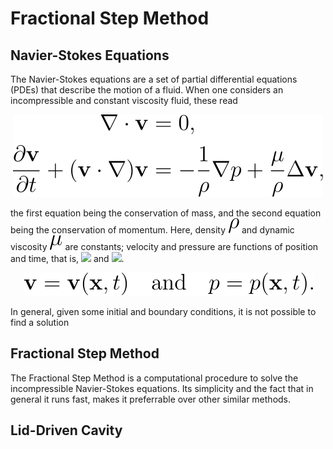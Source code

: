 # Fractional Step Method

## Navier-Stokes Equations

The Navier-Stokes equations are a set of partial differential equations (PDEs) that describe the motion of a fluid. When one considers an incompressible and constant viscosity fluid, these read

<p align="center">
  <img src="./mdimages/nseqs.svg">
</p>

the first equation being the conservation of mass, and the second equation being the conservation of momentum. Here, density <img src="./mdimages/density.svg"> and dynamic viscosity <img src="./mdimages/viscosity.svg"> are constants; velocity and pressure are functions of position and time, that is, <img src="./mdimages/velocity_function.svg"> and <img src="./mdimages/pressure_function.svg">.

<p align="center">
  <img src="./mdimages/velocity_pressure_function.svg">
</p>


In general, given some initial and boundary conditions, it is not possible to find a solution

## Fractional Step Method

The Fractional Step Method is a computational procedure to solve the incompressible Navier-Stokes equations. Its simplicity and the fact that in general it runs fast, makes it preferrable over other similar methods. 


## Lid-Driven Cavity


